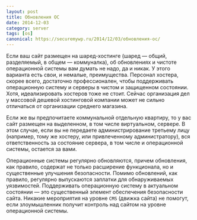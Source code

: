 ```yaml
---
layout: post
title: Обновления ОС
date: 2014-12-03
category: server
tags: [os]
canonical: https://securemywp.ru/2014/12/03/обновления-ос/
---
```


Если ваш сайт размещен на шаред-хостинге (шаред — общий, разделяемый, в общем — коммуналка), об обновлениях и чистоте операционной системы вам думать не надо, да и никак. У этого варианта есть свои, и немалые, преимущества. Персонал хостера, скорее всего, достаточно профессионален, чтобы поддерживать операционную систему и серверы в чистом и защищенном состоянии. Хотя, идеализировать хостеров тоже не стоит. Сейчас организация дел у массовой дешевой хостинговой компании может не сильно отличаться от организации среднего магазина.

Если же вы предпочитаете коммунальной отдельную квартиру, то у вас сайт размещен на выделенном, в том числе виртуальном, сервере. В этом случае, если вы не передаете администрирование третьему лицу (например, тому же хостеру, или привлеченному администратору), вся ответственность за состояние сервера, в том числе и операционной системы, остается за вами.

Операционные системы регулярно обновляются, причем обновления, как правило, содержат не только расширение функционала, но и существенные улучшения безопасности. Помимо обновлений, как правило, регулярно выпускаются заплатки для обнаруживаемых уязвимостей. Поддерживать операционную систему в актуальном состоянии — это существенный элемент обеспечения безопасности сайта. Никакие мероприятия на уровне `CMS` (движка сайта) не помогут, если злоумышленник получит контроль над сайтом на уровне операционной системы.
